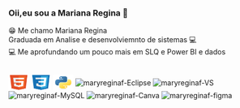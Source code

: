 ### Oii,eu sou a  Mariana Regina 👋

😁 Me chamo Mariana Regina <br>
Graduada em Analise e desenvolviemnto de sistemas 💻 <br>
💻  Me aprofundando um pouco mais  em SLQ e Power BI e dados 



<div style="display: inline_block"><br>

  <img align="center" alt="maryreginaf-HTML" height="30" width="40" src="https://raw.githubusercontent.com/devicons/devicon/master/icons/html5/html5-original.svg">
  <img align="center" alt="maryreginaf-CSS" height="30" width="40" src="https://raw.githubusercontent.com/devicons/devicon/master/icons/css3/css3-original.svg">
  <img align="center" alt="maryreginaf-Python" height="30" width="40" src="https://raw.githubusercontent.com/devicons/devicon/master/icons/python/python-original.svg">
  <img align="center" alt="maryreginaf-Eclipse" height="30" width="40" src="https://cdn.jsdelivr.net/gh/devicons/devicon@latest/icons/eclipse/eclipse-original.svg" />
  <img align="center" alt="maryreginaf-VS" height="30" width="40"src="https://cdn.jsdelivr.net/gh/devicons/devicon@latest/icons/vscode/vscode-original.svg" />       
 <img align="center" alt="maryreginaf-MySQL" height="30" width="40" src="https://cdn.jsdelivr.net/gh/devicons/devicon@latest/icons/mysql/mysql-original-wordmark.svg" />
  <img align="center" alt="maryreginaf-Canva" height="30" width="40"src="https://cdn.jsdelivr.net/gh/devicons/devicon@latest/icons/canva/canva-original.svg" />
    <img align="center" alt="maryreginaf-figma" height="30" width="40"src="https://cdn.jsdelivr.net/gh/devicons/devicon@latest/icons/figma/figma-original.svg" />

                        
</div>


